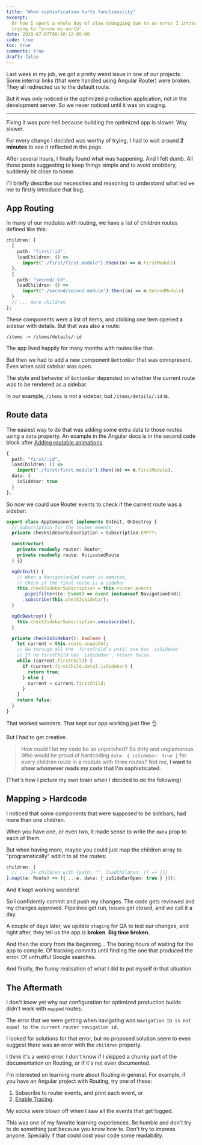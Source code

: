 ```yaml
---
title: "When sophistication hurts functionality"
excerpt:
  Or how I spent a whole day of slow debugging due to an error I introduced by
  trying to "prove my worth".
date: 2020-07-07T08:10:12-05:00
code: true
toc: true
comments: true
draft: false
---
```


Last week in my job, we got a pretty weird issue in one of our projects. Some
internal links (that were handled using Angular Router) were broken. They all
redirected us to the default route.

But it was only noticed in the optimized production application, not in the
development server. So we never noticed until it was on staging.

---

Fixing it was pure hell because building the optimized app is slower. Way
slower.

For every change I decided was worthy of trying, I had to wait around **2
minutes** to see it reflected in the page.

After several hours, I finally found what was happening. And I felt dumb. All
those posts suggesting to keep things simple and to avoid snobbery, suddenly hit
close to home.

I'll briefly describe our necessities and reasoning to understand what led
~~us~~ me to firstly introduce that bug.

## App Routing

In many of our modules with routing, we have a list of children routes defined
like this:

```ts
children: [
  {
    path: "first/:id",
    loadChildren: () =>
      import("./first/first.module").then((m) => m.FirstModule)
  },
  {
    path: "second/:id",
    loadChildren: () =>
      import("./second/second.module").then((m) => m.SecondModule)
  }
  // ... more children
];
```

These components were a list of items, and clicking one item opened a sidebar
with details. But that was also a route:

`/items -> /items/details/:id`

The app lived happily for many months with routes like that.

But then we had to add a new component `BottomBar` that was omnipresent. Even
when said sidebar was open.

The style and behavior of `BottomBar` depended on whether the current route was
to be rendered as a sidebar.

In our example, `/items` is not a sidebar, but `/items/details/:id` is.

## Route data

The easiest way to do that was adding some extra data to those routes using a
`data` property. An example in the Angular docs is in the second code block
after [Adding routable animations][angular-docs].

```ts {hl_lines=["5-7"]}
{
  path: "first/:id",
  loadChildren: () =>
    import("./first/first.module").then((m) => m.FirstModule),
  data: {
    isSidebar: true
  }
},
```

So now we could use Router events to check if the current route was a sidebar:

```ts {hl_lines=["13-15","22-34"]}
export class AppComponent implements OnInit, OnDestroy {
  // Subscription for the router events
  private checkSidebarSubscription = Subscription.EMPTY;

  constructor(
    private readonly router: Router,
    private readonly route: ActivatedRoute
  ) {}

  ngOnInit() {
    // When a NavigationEnd event is emmited,
    // check if the final route is a sidebar
    this.checkSidebarSubscription = this.router.events
      .pipe(filter((e: Event) => event instanceof NavigationEnd))
      .subscribe(this.checkIsSidebar);
  }

  ngOnDestroy() {
    this.checkSidebarSubscription.unsubscribe();
  }

  private checkIsSidebar(): boolean {
    let current = this.route.snapshot;
    // Go through all the `firstChild`s until one has `isSidebar`
    // If no firstChild has `isSideBar`, return false.
    while (current.firstChild) {
      if (current.firstChild.data?.isSidebar) {
        return true;
      } else {
        current = current.firstChild;
      }
    }
    return false;
  }
}
```

That worked wonders. That kept our app working just fine 👌.

But I had to get creative.

> How could I let my code be so unpolished? So dirty and unglamorous. Who would
> be proud of hardcoding `data: { isSidebar: true }` for every children route in
> a module with three routes? Not me, **I want to show whomever reads my code
> that I'm sophisticated**.

(That's how I picture my own brain when I decided to do the following)

## Mapping > Hardcode

I noticed that some components that were supposed to be sidebars, had more than
one children.

When you have one, or even two, it made sense to write the `data` prop to each
of them.

But when having more, maybe you could just map the children array to
"programatically" add it to all the routes:

```ts
children: [
  // ... 2+ children with {path: "", loadChildren: () => {}}
].map((e: Route) => ({ ...e, data: { isSideBarOpen: true } }));
```

And it kept working wonders!

So I confidently commit and push my changes. The code gets reviewed and my
changes approved. Pipelines get run, issues get closed, and we call it a day.

A couple of days later, we update `staging` for QA to test our changes, and
right after, they tell us the app is **broken**. **Big time broken**.

And then the story from the beginning... The boring hours of waiting for the app
to compile. Of tracking commits until finding the one that produced the error.
Of unfruitful Google searches.

And finally, the funny realisation of what I did to put myself in that
situation.

## The Aftermath

I don't know yet why our configuration for optimized production builds didn't
work with `mapped` routes.

The error that we were getting when navigating was
`Navigation ID is not equal to the current router navigation id`.

I looked for solutions for that error, but no proposed solution seem to even
suggest there was an error with the `children` property.

I think it's a weird error. I don't know if I skipped a chunky part of the
documentation on Routing, or if it's not even documented.

I'm interested on learning more about Routing in general. For example, if you
have an Angular project with Routing, try one of these:

1. Subscribe to router events, and print each event, or
2. [Enable Tracing][tracing].

My socks were blown off when I saw all the events that get logged.

This was one of my favorite learning experiences. Be humble and don't try to do
something just because you know how to. Don't try to impress anyone. Specially
if that could cost your code some readability.

[angular-docs]: https://angular.io/guide/router#adding-routable-animations
[tracing]: https://angular.io/api/router/ExtraOptions#properties
